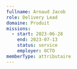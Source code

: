 ```yaml
---
fullname: Arnaud Jacob
role: Delivery Lead
domaine: Produit
missions:
  - start: 2023-06-28
    end: 2023-07-13
    status: service
    employer: OCTO
memberType: attributaire
---
```


